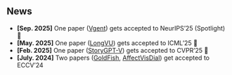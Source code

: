 <h2 id="news">News</h2>

<style>
  #scrollableDiv {
    min-height: 100px;
    height: 100px;
    overflow-y: hidden;
    opacity: 1;
    transition: height 0.5s ease-in-out, opacity 0.5s ease-in-out;
  }
</style>

<ul id="scrollableDiv" onmouseover="showScrollbar()" onmouseout="hideScrollbar()">
  <li><strong>[Sep. 2025]</strong> One paper (<a href="">Vgent</a>) gets accepted to NeurIPS’25 (Spotlight) 🎉</li>
  <li><strong>[May. 2025]</strong> One paper (<a href="https://arxiv.org/abs/2410.17434">LongVU</a>) gets accepted to ICML’25 🎉</li>
  <li><strong>[Feb. 2025]</strong> One paper (<a href="https://arxiv.org/abs/2312.02252">StoryGPT-V</a>) gets accepted to CVPR’25 🎉</li>
  <li><strong>[July. 2024]</strong> Two papers (<a href="https://arxiv.org/abs/2407.12679">GoldFish</a>, <a href="https://arxiv.org/abs/2308.16349">AffectVisDial</a>) get accepted to ECCV’24</li>
  <li><strong>[Mar. 2024]</strong> One paper (<a href="https://openaccess.thecvf.com/content/CVPR2024/papers/Haydarov_Adversarial_Text_to_Continuous_Image_Generation_CVPR_2024_paper.pdf">HyperCGAN</a>) gets accepted to CVPR’24</li>
  <li><strong>[Jan. 2024]</strong> One paper (<a href="https://arxiv.org/abs/2304.10592">MiniGPT-4</a>) gets accepted to ICLR’24</li>
  <li><strong>[Nov. 2023]</strong> Successfully defended my Master thesis</li>
  <li><strong>[July. 2023]</strong> One paper (<a href="https://arxiv.org/abs/2304.05390">HRS-Bench</a>) gets accepted to ICCV’23</li>
  <li><strong>[Feb. 2023]</strong> One paper (<a href="https://arxiv.org/abs/2304.02777">MoStGAN-V</a>) gets accepted to CVPR’23</li>
  <li><strong>[Sep. 2022]</strong> Started my Master journey at KAUST</li>
  <li><strong>[July. 2022]</strong> One paper (<a href="https://arxiv.org/abs/2203.01386">HGR-Net</a>) gets accepted to ECCV’22</li>
  <li><strong>[Dec. 2021]</strong> Joined Vision-CAIR at KAUST as a visiting research student</li>
</ul>

<p></p>
<script>
  function showScrollbar() {
    var div = document.getElementById('scrollableDiv');
    div.style.height = div.scrollHeight + 'px';
    div.style.opacity = 1;
  }
  function hideScrollbar() {
    var div = document.getElementById('scrollableDiv');
    div.style.height = '100px';
    div.style.opacity = 1;
  }
</script>